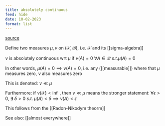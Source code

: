```yaml
---
title: absolutely continuous
feed: hide
date: 10-02-2023
format: list
---
```



[source](https://encyclopediaofmath.org/wiki/Absolutely_continuous_measures)

Define two measures $\mu, \nu$ on $(\mathcal X, \mathcal B)$, i.e. $\mathcal X$ and its [[sigma-algebra]]

$\nu$ is absolutely continuous wrt $\mu$ if $\nu(A) = 0\ \forall A\in\mathcal B\ s.t. \mu(A) = 0$

In other words, $\mu(A) = 0 \implies \nu(A) = 0$, i.e. any ([[measurable]]) where that $\mu$ measures zero, $\nu$ also measures zero

This is denoted: $\nu \ll \mu$

Furthermore: if $\nu(\mathcal X) \lt\inf$ , then $\nu \ll \mu$ means the stronger statement: $\forall\epsilon\gt 0,\ \exists\ \delta \gt 0\ s.t.\ \mu(A)\lt\delta\implies\nu(A)\lt\epsilon$  

This follows from the [[Radon-Nikodym theorm]]

See also: [[almost everywhere]]



